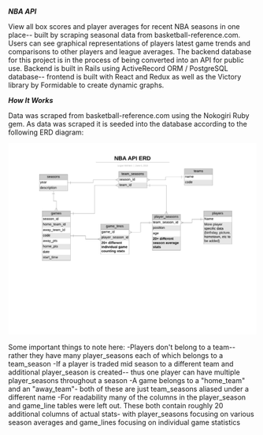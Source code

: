 ***NBA API***

View all box scores and player averages for recent NBA seasons in one place-- built by scraping seasonal data from basketball-reference.com.   Users can see graphical representations of players latest game trends and comparisons to other players and league averages.  The backend database for this project is in the process of being converted into an API for public use.  Backend is built in Rails using ActiveRecord ORM / PostgreSQL database-- frontend is built with React and Redux as well as the Victory library by Formidable to create dynamic graphs.


***How It Works***

Data was scraped from basketball-reference.com using the Nokogiri Ruby gem.  As data was scraped it is seeded into the database according to the following ERD diagram:


![ERD](src/assets/NBAPIERD2.png)


Some important things to note here:
-Players don't belong to a team-- rather they have many player_seasons each of which belongs to a team_season
-If a player is traded mid season to a different team and additional player_season is created-- thus one player can have multiple player_seasons throughout a season
-A game belongs to a "home_team" and an "away_team"- both of these are just team_seasons aliased under a different name
-For readability many of the columns in the player_season and game_line tables were left out.  These both contain roughly 20 additional columns of actual stats- with player_seasons focusing on various season averages and game_lines focusing on individual game statistics


